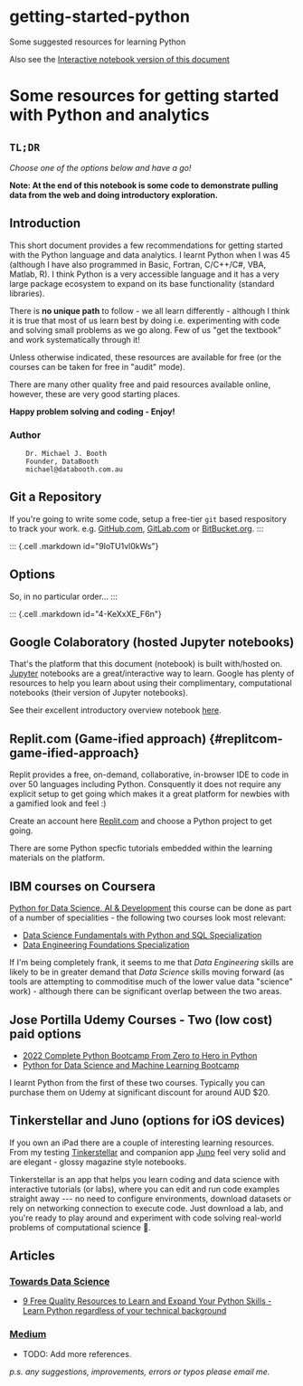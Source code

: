 # getting-started-python

Some suggested resources for learning Python

Also see the [Interactive notebook version of this document](https://colab.research.google.com/github/Mjboothaus/getting-started-python/blob/main/GettingStartedPythonAnalytics.ipynb)


# Some resources for getting started with Python and analytics

## `TL;DR`

*Choose one of the options below and have a go!*

**Note: At the end of this notebook is some code to demonstrate pulling
data from the web and doing introductory exploration.**

## Introduction

This short document provides a few recommendations for getting started
with the Python language and data analytics. I learnt Python when I was
45 (although I have also programmed in Basic, Fortran, C/C++/C#, VBA,
Matlab, R). I think Python is a very accessible language and it has a
very large package ecosystem to expand on its base functionality
(standard libraries).

There is **no unique path** to follow - we all learn differently -
although I think it is true that most of us learn best by doing i.e.
experimenting with code and solving small problems as we go along. Few
of us \"get the textbook\" and work systematically through it!

Unless otherwise indicated, these resources are available for free (or
the courses can be taken for free in \"audit\" mode).

There are many other quality free and paid resources available online,
however, these are very good starting places.

**Happy problem solving and coding - Enjoy!**

### Author

```
    Dr. Michael J. Booth
    Founder, DataBooth
    michael@databooth.com.au
```


## Git a Repository

If you\'re going to write some code, setup a free-tier `git` based
respository to track your work. e.g. [GitHub.com](https://github.com),
[GitLab.com](https://gitlab.com) or
[BitBucket.org](https://bitbucket.org).
:::

::: {.cell .markdown id="9loTU1vl0kWs"}
## Options

So, in no particular order\...
:::

::: {.cell .markdown id="4-KeXxXE_F6n"}
## Google Colaboratory (hosted Jupyter notebooks)

That\'s the platform that this document (notebook) is built with/hosted
on. [Jupyter](https://jupyter.org) notebooks are a great/interactive way
to learn. Google has plenty of resources to help you learn about using
their complimentary, computational notebooks (their version of Jupyter
notebooks).

See their excellent introductory overview notebook
[here](https://colab.research.google.com/notebooks/intro.ipynb).

## Replit.com (Game-ified approach) {#replitcom-game-ified-approach}

Replit provides a free, on-demand, collaborative, in-browser IDE to code
in over 50 languages including Python. Consquently it does not require
any explicit setup to get going which makes it a great platform for
newbies with a gamified look and feel :)

Create an account here [Replit.com](https://replit.com) and choose a
Python project to get going.

There are some Python specfic tutorials embedded within the learning
materials on the platform.

## IBM courses on Coursera

[Python for Data Science, AI &
Development](https://www.coursera.org/learn/python-for-applied-data-science-ai)
this course can be done as part of a number of specialities - the
following two courses look most relevant:

-   [Data Science Fundamentals with Python and SQL
    Specialization](https://www.coursera.org/specializations/data-science-fundamentals-python-sql)
-   [Data Engineering Foundations
    Specialization](https://www.coursera.org/specializations/data-engineering-foundations)

If I\'m being completely frank, it seems to me that *Data Engineering*
skills are likely to be in greater demand that *Data Science* skills
moving forward (as tools are attempting to commoditise much of the lower
value data \"science\" work) - although there can be significant overlap
between the two areas.

## Jose Portilla Udemy Courses - Two (low cost) paid options

-   [2022 Complete Python Bootcamp From Zero to Hero in
    Python](https://www.udemy.com/course/complete-python-bootcamp/)
-   [Python for Data Science and Machine Learning
    Bootcamp](https://www.udemy.com/course/python-for-data-science-and-machine-learning-bootcamp/)

I learnt Python from the first of these two courses. Typically you can
purchase them on Udemy at significant discount for around AUD \$20.

## Tinkerstellar and Juno (options for iOS devices)

If you own an iPad there are a couple of interesting learning resources.
From my testing [Tinkerstellar](https://tinkerstellar.com) and companion
app [Juno](https://juno.sh) feel very solid and are elegant - glossy
magazine style notebooks.

Tinkerstellar is an app that helps you learn coding and data science
with interactive tutorials (or labs), where you can edit and run code
examples straight away --- no need to configure environments, download
datasets or rely on networking connection to execute code. Just download
a lab, and you're ready to play around and experiment with code solving
real-world problems of computational science 🚀.

## Articles

### [Towards Data Science](https://towardsdatascience.com/about)

-   [9 Free Quality Resources to Learn and Expand Your Python Skills -
    Learn Python regardless of your technical
    background](https://towardsdatascience.com/9-free-quality-resources-to-learn-and-expand-your-python-skills-44e0fe920cf4)

### [Medium](https://medium.com)

-   TODO: Add more references.

*p.s. any suggestions, improvements, errors or typos please email me.*
